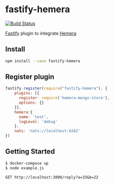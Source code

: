 # fastify-hemera
[![Build Status](https://travis-ci.org/hemerajs/fastify-hemera.svg?branch=master)](https://travis-ci.org/hemerajs/fastify-hemera)

[Fastify](https://github.com/fastify/fastify) plugin to integrate [Hemera](https://github.com/hemerajs/hemera)

## Install
```bash
npm install --save fastify-hemera
```

## Register plugin
```js
fastify.register(require("fastify-hemera"), {
    plugins: [{
      register: require('hemera-mongo-store'),
      options: {}
    }],
    hemera:{
      name: 'test',
      logLevel: 'debug'
    },
    nats: 'nats://localhost:4242'
})
```

## Getting Started

```bash
$ docker-compose up
$ node example.js
```

```
GET http://localhost:3000/reply?a=33&b=22
```